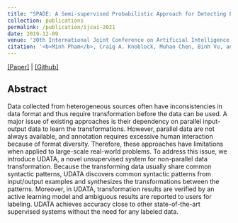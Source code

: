 ```yaml
---
title: "SPADE: A Semi-supervised Probabilistic Approach for Detecting Errors in Tables"
collection: publications
permalink: /publication/ijcai-2021
date: 2019-12-09
venue: '30th International Joint Conference on Artificial Intelligence (IJCAI 2021)'
citation: '<b>Minh Pham</b>, Craig A. Knoblock, Muhao Chen, Binh Vu, and Jay Pujara. (2021).'
---
```

[[Paper]](http://minhptx.github.io/files/bigdata2019.pdf) | [[Github]](https://github.com/minhptx/ieee-bigdata2019-transformation)
## Abstract
Data collected from heterogeneous sources often
have inconsistencies in data format and thus require transformation
before the data can be used. A major issue of existing
approaches is their dependency on parallel input-output data to
learn the transformations. However, parallel data are not always
available, and annotation requires excessive human interaction
because of format diversity. Therefore, these approaches have
limitations when applied to large-scale real-world problems. To
address this issue, we introduce UDATA, a novel unsupervised
system for non-parallel data transformation. Because the transforming
data usually share common syntactic patterns, UDATA
discovers common syntactic patterns from input/output examples
and synthesizes the transformations between the patterns. Moreover,
in UDATA, transformation results are verified by an active
learning model and ambiguous results are reported to users for
labeling. UDATA achieves accuracy close to other state-of-the-art
supervised systems without the need for any labeled data.